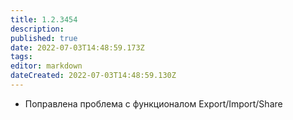 ```yaml
---
title: 1.2.3454
description: 
published: true
date: 2022-07-03T14:48:59.173Z
tags: 
editor: markdown
dateCreated: 2022-07-03T14:48:59.130Z
---		
```

		
- Поправлена проблема с функционалом Export/Import/Share
